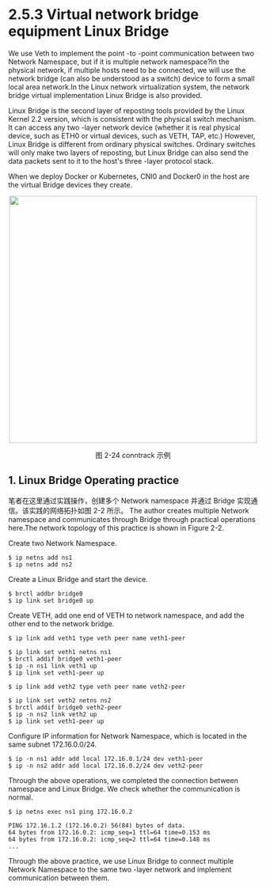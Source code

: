 # 2.5.3 Virtual network bridge equipment Linux Bridge

We use Veth to implement the point -to -point communication between two Network Namespace, but if it is multiple network namespace?In the physical network, if multiple hosts need to be connected, we will use the network bridge (can also be understood as a switch) device to form a small local area network.In the Linux network virtualization system, the network bridge virtual implementation Linux Bridge is also provided.

Linux Bridge is the second layer of reposting tools provided by the Linux Kernel 2.2 version, which is consistent with the physical switch mechanism. It can access any two -layer network device (whether it is real physical device, such as ETH0 or virtual devices, such as VETH, TAP, etc.) However, Linux Bridge is different from ordinary physical switches. Ordinary switches will only make two layers of reposting, but Linux Bridge can also send the data packets sent to it to the host's three -layer protocol stack.

When we deploy Docker or Kubernetes, CNI0 and Docker0 in the host are the virtual Bridge devices they create.

<div  align="center">
    <img src="../assets/linux-bridge.svg" width = "500"  align=center />
    <p>图 2-24 conntrack 示例</p>
</div>

## 1. Linux Bridge Operating practice

笔者在这里通过实践操作，创建多个 Network namespace 并通过 Bridge 实现通信。该实践的网络拓扑如图 2-2 所示。
The author creates multiple Network namespace and communicates through Bridge through practical operations here.The network topology of this practice is shown in Figure 2-2.

Create two Network Namespace.

```plain
$ ip netns add ns1
$ ip netns add ns2
```

Create a Linux Bridge and start the device.

```plain
$ brctl addbr bridge0
$ ip link set bridge0 up
```

Create VETH, add one end of VETH to network namespace, and add the other end to the network bridge.

```plain
$ ip link add veth1 type veth peer name veth1-peer

$ ip link set veth1 netns ns1
$ brctl addif bridge0 veth1-peer
$ ip -n ns1 link veth1 up
$ ip link set veth1-peer up

$ ip link add veth2 type veth peer name veth2-peer

$ ip link set veth2 netns ns2
$ brctl addif bridge0 veth2-peer
$ ip -n ns2 link veth2 up
$ ip link set veth1-peer up
```

Configure IP information for Network Namespace, which is located in the same subnet 172.16.0.0/24.

```plain
$ ip -n ns1 addr add local 172.16.0.1/24 dev veth1-peer
$ ip -n ns2 addr add local 172.16.0.2/24 dev veth2-peer
```

Through the above operations, we completed the connection between namespace and Linux Bridge. We check whether the communication is normal.

```plain
$ ip netns exec ns1 ping 172.16.0.2

PING 172.16.1.2 (172.16.0.2) 56(84) bytes of data.
64 bytes from 172.16.0.2: icmp_seq=1 ttl=64 time=0.153 ms
64 bytes from 172.16.0.2: icmp_seq=2 ttl=64 time=0.148 ms
...
```

Through the above practice, we use Linux Bridge to connect multiple Network Namespace to the same two -layer network and implement communication between them.
